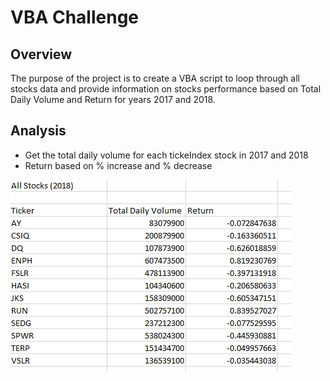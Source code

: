  # VBA Challenge

 ## Overview

The purpose of the project is to create a VBA script to loop through all stocks data and provide information on stocks performance based on Total Daily Volume  and Return for years 2017 and 2018. 

## Analysis
- Get the total daily volume for each tickeIndex  stock in 2017 and 2018
- Return based on % increase and % decrease 



![Stock_Analysis_2018.PNG](https://github.com/assaci/Assessment/blob/main/Stock_Analysis_2018.PNG?raw=true)
